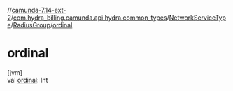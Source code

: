 //[camunda-7.14-ext-2](../../../../index.md)/[com.hydra_billing.camunda.api.hydra.common_types](../../index.md)/[NetworkServiceType](../index.md)/[RadiusGroup](index.md)/[ordinal](ordinal.md)

# ordinal

[jvm]\
val [ordinal](ordinal.md): Int
